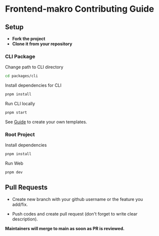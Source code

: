 # Frontend-makro Contributing Guide

## Setup

- **Fork the project**
- **Clone it from your repository**

### CLI Package

Change path to CLI directory
```sh
cd packages/cli
```
Install dependencies for CLI
```sh
pnpm install
```
Run CLI locally
```sh
pnpm start
```
See [Guide](packages/CONTRIBUTING.md) to create your own templates.

### Root Project

Install dependencies
```sh
pnpm install
```
Run Web
```sh
pnpm dev
```

## Pull Requests

- Create new branch with your github username or the feature you add/fix.

- Push codes and create pull request (don't forget to write clear description).

**Maintainers will merge to main as soon as PR is reviewed.**
